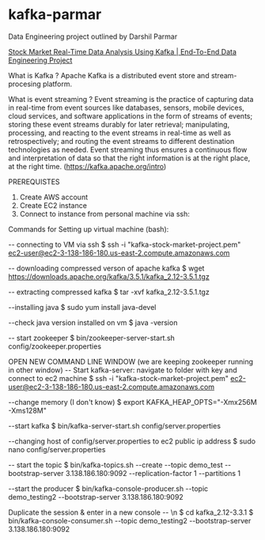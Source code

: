 # kafka-parmar
Data Engineering project outlined by Darshil Parmar 

[Stock Market Real-Time Data Analysis Using Kafka | End-To-End Data Engineering Project](https://www.youtube.com/watch?v=KerNf0NANMo)

What is Kafka ? 
Apache Kafka is a distributed event store and stream-procesing platform. 

What is event streaming ? 
Event streaming is the practice of capturing data in real-time from event sources like databases, sensors, mobile devices, cloud services, and software applications in the form of streams of events; storing these event streams durably for later retrieval; manipulating, processing, and reacting to the event streams in real-time as well as retrospectively; and routing the event streams to different destination technologies as needed. Event streaming thus ensures a continuous flow and interpretation of data so that the right information is at the right place, at the right time. (https://kafka.apache.org/intro)

PREREQUISTES 
1. Create AWS account
2. Create EC2 instance
3. Connect to instance from personal machine via ssh:

Commands for Setting up virtual machine (bash):  

-- connecting to VM via ssh 
$ ssh -i "kafka-stock-market-project.pem" ec2-user@ec2-3-138-186-180.us-east-2.compute.amazonaws.com

-- downloading compressed verson of apache kafka 
$ wget https://downloads.apache.org/kafka/3.5.1/kafka_2.12-3.5.1.tgz

-- extracting compressed kafka
$ tar -xvf kafka_2.12-3.5.1.tgz

--installing java 
$ sudo yum install java-devel

--check java version installed on vm
$ java -version 

 -- start zookeeper 
 $ bin/zookeeper-server-start.sh config/zookeeper.properties

 OPEN NEW COMMAND LINE WINDOW (we are keeping zookeeper running in other window) 
-- Start kafka-server: navigate to folder with key and connect to ec2 machine
$ ssh -i "kafka-stock-market-project.pem" ec2-user@ec2-3-138-186-180.us-east-2.compute.amazonaws.com

--change memory (I don't know) 
$ export KAFKA_HEAP_OPTS="-Xmx256M -Xms128M"

--start kafka 
$ bin/kafka-server-start.sh config/server.properties

--changing host of config/server.properties to ec2 public ip address
$ sudo nano config/server.properties

-- start the topic
$ bin/kafka-topics.sh --create --topic demo_test --bootstrap-server 3.138.186.180:9092 --replication-factor 1 --partitions 1

--start the producer 
$ bin/kafka-console-producer.sh --topic demo_testing2 --bootstrap-server 3.138.186.180:9092

Duplicate the session & enter in a new console -- \n
$ cd kafka_2.12-3.3.1
$ bin/kafka-console-consumer.sh --topic demo_testing2 --bootstrap-server 3.138.186.180:9092




